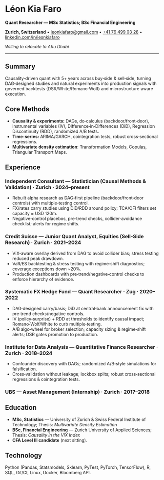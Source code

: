 # Léon Kia Faro

**Quant Researcher — MSc Statistics; BSc Financial Engineering**

**Zurich, Switzerland** • [leonkiafaro@gmail.com](mailto:leonkiafaro@gmail.com) • [+41 76 499 03 28](tel:+41764990328) • [linkedin.com/in/leonkiafaro](https://www.linkedin.com/in/leonkiafaro)

*Willing to relocate to Abu Dhabi*

---

## Summary
Causality‑driven quant with 5+ years across buy‑side & sell‑side, turning DAG‑designed studies and natural experiments into production signals with governed backtests (DSR/White/Romano‑Wolf) and microstructure‑aware execution.

## Core Methods
- **Causality & experiments:** DAGs, do‑calculus (backdoor/front‑door), instrumental variables (IV), Difference‑in‑Differences (DiD), Regression Discontinuity (RDD), randomized A/B tests.
- **Time‑series:** ARIMA/GARCH, cointegration tests, robust cross‑sectional regressions.
- **Multivariate density estimation:** Transformation Models, Copulas, Triangular Transport Maps.

## Experience

### Independent Consultant — Statistician (Causal Methods & Validation) · Zurich · 2024–present
- Rebuilt alpha research as DAG‑first pipeline (backdoor/front‑door controls) with multiple‑testing control.
- FX/rates carry studies using DiD/RDD around policy; TCA/OFI filters set capacity ≈ USD 120m.
- Negative‑control placebos, pre‑trend checks, collider‑avoidance checklist; alerts for regime shifts.

### Credit Suisse — Junior Quant Analyst, Equities (Sell‑Side Research) · Zurich · 2021–2024
- VIX‑aware overlay derived from DAG to avoid collider bias; stress testing reduced peak drawdown.
- VaR/ES backtesting & stress testing with regime‑shift diagnostics; coverage exceptions down ~20%.
- Production dashboards with pre‑trend/negative‑control checks to enforce hierarchy of evidence.

### Systematic FX Hedge Fund — Quant Researcher · Zug · 2020–2022
- DAG‑designed carry/basis; DiD at central‑bank announcement fix with pre‑trend checks/negative controls.
- IV (policy‑surprise) + RDD at thresholds to identify causal impact; Romano‑Wolf/White to curb multiple‑testing.
- A/B algo‑wheel for broker selection; capacity sizing & regime‑shift alerts; DSR gates promotion to production.

### Institute for Data Analysis — Quantitative Finance Researcher · Zurich · 2018–2024
- Confounder discovery with DAGs; randomized A/B‑style simulations for falsification.
- Cross‑validation without leakage; lockbox splits; robust cross‑sectional regressions & cointegration tests.

### UBS — Asset Management (Internship) · Zurich · 2017–2018

## Education
- **MSc, Statistics** — University of Zurich & Swiss Federal Institute of Technology; Thesis: *Multivariate Density Estimation*
- **BSc, Financial Engineering** — Zurich University of Applied Sciences; Thesis: *Causality in the VIX Index*
- **CFA Level III candidate** (next sitting).

## Technology
Python (Pandas, Statsmodels, Sklearn, PyTest, PyTorch, TensorFlow), R, SQL, Git/CI, Linux, Docker, Bloomberg API.